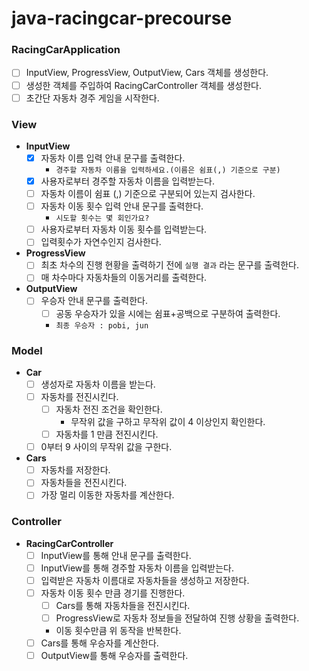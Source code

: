 # java-racingcar-precourse

### RacingCarApplication

- [ ]  InputView, ProgressView, OutputView, Cars 객체를 생성한다.
- [ ]  생성한 객체를 주입하여 RacingCarController 객체를 생성한다.
- [ ]  초간단 자동차 경주 게임을 시작한다.

### **View**

- **InputView**
    - [x]  자동차 이름 입력 안내 문구를 출력한다.
        - `경주할 자동차 이름을 입력하세요.(이름은 쉼표(,) 기준으로 구분)`
    - [x]  사용자로부터 경주할 자동차 이름을 입력받는다.
    - [ ]  자동차 이름이 쉼표 (,) 기준으로 구분되어 있는지 검사한다.
    - [ ]  자동차 이동 횟수 입력 안내 문구를 출력한다.
        - `시도할 횟수는 몇 회인가요?`
    - [ ]  사용자로부터 자동차 이동 횟수를 입력받는다.
    - [ ]  입력횟수가 자연수인지 검사한다.
- **ProgressView**
    - [ ]  최초 차수의 진행 현황을 출력하기 전에 `실행 결과` 라는 문구를 출력한다.
    - [ ]  매 차수마다 자동차들의 이동거리를 출력한다.
- **OutputView**
    - [ ]  우승자 안내 문구를 출력한다.
        - [ ]  공동 우승자가 있을 시에는 쉼표+공백으로 구분하여 출력한다.
        - `최종 우승자 : pobi, jun`

### **Model**

- **Car**
    - [ ]  생성자로 자동차 이름을 받는다.
    - [ ]  자동차를 전진시킨다.
        - [ ]  자동차 전진 조건을 확인한다.
            - 무작위 값을 구하고 무작위 값이 4 이상인지 확인한다.
        - [ ]  자동차를 1 만큼 전진시킨다.
    - [ ]  0부터 9 사이의 무작위 값을 구한다.
- **Cars**
    - [ ]  자동차를 저장한다.
    - [ ]  자동차들을 전진시킨다.
    - [ ]  가장 멀리 이동한 자동차를 계산한다.

### Controller

- **RacingCarController**
    - [ ]  InputView를 통해 안내 문구를 출력한다.
    - [ ]  InputView를 통해 경주할 자동차 이름을 입력받는다.
    - [ ]  입력받은 자동차 이름대로 자동차들을 생성하고 저장한다.
    - [ ]  자동차 이동 횟수 만큼 경기를 진행한다.
        - [ ]  Cars를 통해 자동차들을 전진시킨다.
        - [ ]  ProgressView로 자동차 정보들을 전달하여 진행 상황을 출력한다.
        - 이동 횟수만큼 위 동작을 반복한다.
    - [ ]  Cars를 통해 우승자를 계산한다.
    - [ ]  OutputView를 통해 우승자를 출력한다.
